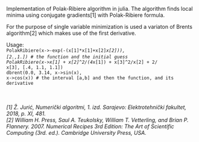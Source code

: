 Implementation of Polak-Ribiere algorithm in julia.
The algorithm finds local minima using conjugate gradients[1] with Polak-Ribiere formula.

For the purpose of single variable minimization is used a variaton of Brents algorithm[2] which makes use of the first derivative.

Usage: 
<br>
<code>PolakRibiere(x->-exp(-(x[1]*x[1]+x[2]*x[2])), [2.,1.]) # the function and the initial guess </code>
<br>
<code>PolakRibiere(x->x[1] + x[2]^2/(4*x[1]) + x[3]^2/x[2] + 2/ x[3], [.4, 1.1, 1.1]) </code>
<br>
<code>dbrent(0.0, 3.14, x->sin(x), x->cos(x)) # the interval [a,b] and then the function, and its derivative</code>
<br>
<br>
<br>

<cite>
[1] Ž. Jurić, Numerički algoritmi, 1. izd. Sarajevo: Elektrotehnički fakultet, 2018, p. XI, 481.</cite>
<br>
<cite>[2] William H. Press, Saul A. Teukolsky, William T. Vetterling, and Brian P. Flannery. 2007. Numerical Recipes 3rd Edition: The Art of Scientific Computing (3rd. ed.). Cambridge University Press, USA.
</cite>
